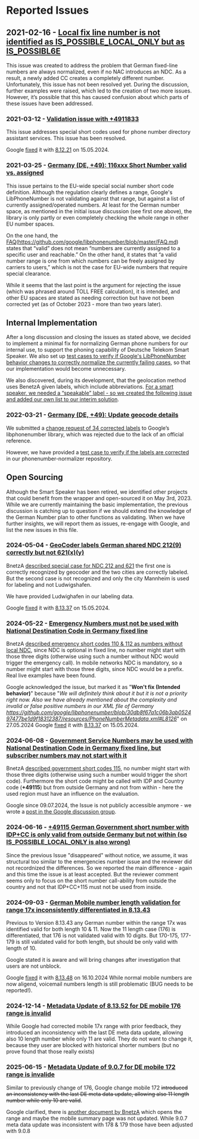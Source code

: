 # Reported Issues

## 2021-02-16 - [Local fix line number is not identified as IS_POSSIBLE_LOCAL_ONLY but as IS_POSSIBL6E](https://issuetracker.google.com/issues/180311606)

This issue was created to address the problem that German fixed-line numbers are always normalized, even if no NAC introduces an NDC.
As a result, a newly added CC creates a completely different number.
Unfortunately, this issue has not been resolved yet.
During the discussion, further examples were raised, which led to the creation of two more issues.
However, it’s possible that this has caused confusion about which parts of these issues have been addressed.

### 2021-03-12 - [Validation issue with +4911833](https://issuetracker.google.com/issues/182490059#comment3)

This issue addresses special short codes used for phone number directory assistant services.
This issue has been resolved. 

Google [fixed](https://github.com/google/libphonenumber/pull/2601/files#diff-1887949025d4940ce0f39cc4ba17666b5d93be2f143867b77c26bcddb36ac696R3400) ít with [8.12.21](https://github.com/google/libphonenumber/pull/2601) on  15.05.2024.

### 2021-03-25 - [Germany (DE, +49): 116xxx Short Number valid vs. assigned](https://issuetracker.google.com/issues/183669955)

This issue pertains to the EU-wide special social number short code definition. Although the regulation clearly defines a range, Google's LibPhoneNumber is not validating against that range, but against a list of currently assigned/operated numbers. At least for the German number space, as mentioned in the initial issue discussion (see first one above), the library is only partly or even completely checking the whole range in other EU number spaces.

On the one hand, the [FAQ](https://github.com/google/libphonenumber/blob/master/FAQ.md#what_is_valid)(https://github.com/google/libphonenumber/blob/master/FAQ.md) states that “valid” does not mean “numbers are currently assigned to a specific user and reachable.”
On the other hand, it states that “a valid number range is one from which numbers can be freely assigned by carriers to users,” which is not the case for EU-wide numbers that require special clearance.

While it seems that the last point is the argument for rejecting the issue (which was phrased around TOLL FREE calculation), it is intended, and other EU spaces are stated as needing correction but have not been corrected yet (as of October 2023 - more than two years later).

## Internal Implementation

After a long discussion and closing the issues as stated above, we decided to implement a minimal fix for normalizing German phone numbers for our internal use, to support the phoning capability of Deutsche Telekom Smart Speaker.
We also set up [test cases to verify if Google's LibPhoneNumber behavior changes to correctly normalize the currently failing cases](https://github.com/telekom/phonenumber-normalizer/blob/main/src/test/groovy/de/telekom/phonenumbernormalizer/extern/libphonenumber/PhoneNumberUtilTest.groovy), so that our implementation would become unnecessary.

We also discovered, during its development, that the geolocation method uses BenetzA given labels, which include abbreviations.
[For a smart speaker, we needed a “speakable” label - so we created the following issue and added our own list to our interim solution](https://github.com/telekom/phonenumber-normalizer/blob/main/src/main/resources/arealabels/nationallabels/de.json).

### 2022-03-21 - [Germany (DE, +49): Update geocode details](https://issuetracker.google.com/issues/183383466)

We submitted a [change request of 34 corrected labels]((https://github.com/google/libphonenumber/pull/2599/files)) to Google’s libphonenumber library, which was rejected due to the lack of an official reference.

However, we have provided a [test case to verify if the labels are corrected](https://github.com/telekom/phonenumber-normalizer/blob/main/src/test/groovy/de/telekom/phonenumbernormalizer/extern/libphonenumber/PhoneNumberOfflineGeocoderTest.groovy) in our phonenumber-normalizer repository.

## Open Sourcing

Although the Smart Speaker has been retired, we identified other projects that could benefit from the wrapper and open-sourced it on May 3rd, 2023.
While we are currently maintaining the basic implementation, the previous discussion is catching up to question if we should extend the knowledge of the German Number plan to other functions as validating.
When we have further insights, we will report them as issues, re-engage with Google, and list the new issues in this file.

### 2024-05-04 - [GeoCoder labels German shared NDC 212(9) correctly but not 621(x)(y)](https://issuetracker.google.com/issues/338710341)

BnetzA [described special case for NDC 212 and 621](https://www.bundesnetzagentur.de/SharedDocs/Downloads/DE/Sachgebiete/Telekommunikation/Unternehmen_Institutionen/Nummerierung/Rufnummern/ONVerzeichnisse/ONBVerzeichnis/Sonderregelungen0212_0621.pdf?__blob=publicationFile&v=1) the first one is correctly recognized by geocoder and the two cities are correctly labeled. But the second case is not recognized and only the city Mannheim is used for labeling and not Ludwigshafen.

We have provided Ludwighafen in our labeling data.

Google [fixed](https://github.com/google/libphonenumber/pull/3473/files#diff-db8e5b3fb2cb4a7ed9856289ea12d54947bfaa10549e6c1058fec7f3a1359dbbR3260) ít with [8.13.37](https://github.com/google/libphonenumber/pull/3473) on  15.05.2024.

### 2024-05-22 - [Emergency Numbers must not be used with National Destination Code in Germany fixed line](https://issuetracker.google.com/issues/341947688)

BnetzA [described emergency short codes 110 & 112 as numbers without local NDC](https://www.bundesnetzagentur.de/SharedDocs/Downloads/DE/Sachgebiete/Telekommunikation/Unternehmen_Institutionen/Nummerierung/Rufnummern/np_nummernraum.pdf?__blob=publicationFile&v=1), since NDC is optional in fixed line, no number might start with those three digits (otherwise using such a number without NDC would trigger the emergency call). In mobile networks NDC is mandatory, so a number might start with those three digits, since NDC would be a prefix. Real live examples have been found.

Google acknowledged the issue, but marked it as "**Won't fix (Intended behavior)**" because "*We will definitely think about it but it is not a priority right now. Also we have already mentioned about the complexity and invalid or false positive numbers in our XML file of Germany https://github.com/google/libphonenumber/blob/30db8f67a1c06b3ab052497477be1d9f18312387/resources/PhoneNumberMetadata.xml#L8126*" on 27.05.2024
Google [fixed](https://github.com/google/libphonenumber/pull/3473/files#diff-db8e5b3fb2cb4a7ed9856289ea12d54947bfaa10549e6c1058fec7f3a1359dbbR3260) ít with [8.13.37](https://github.com/google/libphonenumber/pull/3473) on  15.05.2024.

### 2024-06-08 - [Government Service Numbers may be used with National Destination Code in Germany fixed line, but subscriber numbers may not start with it](https://issuetracker.google.com/issues/345753226)

BnetzA [described government short codes 115](https://www.bundesnetzagentur.de/SharedDocs/Downloads/DE/Sachgebiete/Telekommunikation/Unternehmen_Institutionen/Nummerierung/Rufnummern/115/115_Nummernplan_konsolidiert.pdf?__blob=publicationFile&v=1), no number might start with those three digits (otherwise using such a number would trigger the short code). Furthermore the short code might be called with IDP and Country code (**+49115**) but from outside Germany and not from within - here the used region must have an influence on the evaluation.

Google since 09.07.2024, the Issue is not publicly accessible anymore - we wrote a [post in the Google discussion group](https://groups.google.com/g/libphonenumber-discuss/c/WQv244-PVmI).

### 2024-06-16 - [+49115 German Government short number with IDP+CC is only valid from outside Germany but not within (so IS_POSSIBLE_LOCAL_ONLY is also wrong)](https://issuetracker.google.com/issues/347356467)

Since the previous Issue "disappeared" without notice, we assume, it was structural too similar to the emergencies number issue and the reviewer did not recordnized the differences. So we reported the main difference - again and this time the issue is at least accepted. But the reviewer comment seems only to focus on the short number call-ability from outside the country and not that IDP+CC+115 must not be used from inside.

### 2024-09-03 - [German Mobile number length validation for range 17x inconsistently differentiated in 8.13.43](https://issuetracker.google.com/issues/364179199)

Previous to Version 8.13.43 any German number within the range 17x was identified valid for both length 10 & 11. Now the 11 length case (176) is differentiated, that 176 is not validated valid with 10 digits. But 170-175, 177-179 is still validated valid for both length, but should be only valid with length of 10.

Google stated it is aware and will bring changes after investigation that users are not unblock.

Google [fixed](https://github.com/google/libphonenumber/pull/3671/files#diff-5061a7d3c54ba589aacce00dcee1ce92e098c40034749bcae4c8a4780bb40233) it with [8.13.48](https://github.com/google/libphonenumber/pull/3671) on 16.10.2024
While normal mobile numbers are now aligend, voicemail numbers length is still problematic (BUG needs to be reported!).

### 2024-12-14 - [Metadata Update of 8.13.52 for DE mobile 176 range is invalid](https://issuetracker.google.com/issues/384186540)
While Google had corrected mobile 17x range with prior feedback, they introduced an inconsistency with the last DE meta data update, allowing also 10 length number while only 11 are valid.
They do not want to change it, because they user are blocked with historical shorter numbers (but no prove found that those really exists)

### 2025-06-15 - [Metadata Update of 9.0.7 for DE mobile 172 range is invalide](https://issuetracker.google.com/issues/425121215)
Similar to previously change of 176, Google change mobile 172 ~~introduced an inconsistency with the last DE meta data update, allowing also 11 length number while only 10 are valid~~.

Google clarified, there is [another document by BnetzA](https://www.bundesnetzagentur.de/DE/Fachthemen/Telekommunikation/Nummerierung/MobileDienste/Nummernplan_MobileDienste.pdf?__blob=publicationFile&v=1) which opens the range and maybe the mobile summary page was not updated.
While 9.0.7 meta data update was inconsistent with 178 & 179 those have been adjusted with 9.0.8